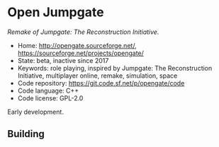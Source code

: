 # Open Jumpgate

_Remake of Jumpgate: The Reconstruction Initiative._

- Home: http://opengate.sourceforge.net/, https://sourceforge.net/projects/opengate/
- State: beta, inactive since 2017
- Keywords: role playing, inspired by Jumpgate: The Reconstruction Initiative, multiplayer online, remake, simulation, space
- Code repository: https://git.code.sf.net/p/opengate/code
- Code language: C++
- Code license: GPL-2.0

Early development.

## Building
